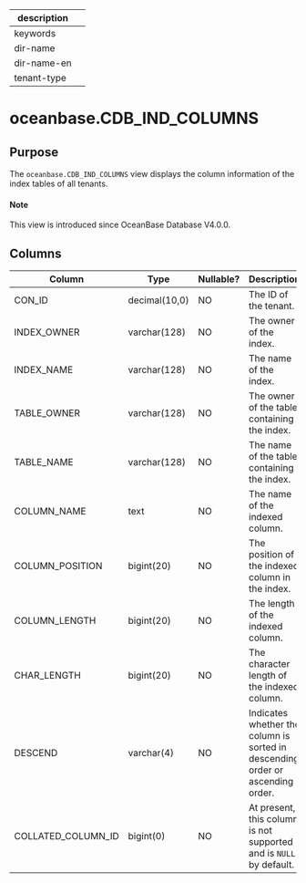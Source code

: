 | description ||
|---|---|
| keywords ||
| dir-name ||
| dir-name-en ||
| tenant-type ||

# oceanbase.CDB_IND_COLUMNS

## Purpose

The `oceanbase.CDB_IND_COLUMNS` view displays the column information of the index tables of all tenants.

<main id="notice" type='explain'>
  <h4>Note</h4>
  <p>This view is introduced since OceanBase Database V4.0.0. </p>
</main>

## Columns

| Column | Type | Nullable? | Description |
|--------------------|---------------|------------|------------------------------|
| CON_ID | decimal(10,0) | NO | The ID of the tenant. |
| INDEX_OWNER | varchar(128) | NO | The owner of the index. |
| INDEX_NAME | varchar(128) | NO | The name of the index. |
| TABLE_OWNER | varchar(128) | NO | The owner of the table containing the index. |
| TABLE_NAME | varchar(128) | NO | The name of the table containing the index. |
| COLUMN_NAME | text | NO | The name of the indexed column. |
| COLUMN_POSITION | bigint(20) | NO | The position of the indexed column in the index. |
| COLUMN_LENGTH | bigint(20) | NO | The length of the indexed column. |
| CHAR_LENGTH | bigint(20) | NO | The character length of the indexed column. |
| DESCEND | varchar(4) | NO | Indicates whether the column is sorted in descending order or ascending order. |
| COLLATED_COLUMN_ID | bigint(0) | NO | At present, this column is not supported and is `NULL` by default. |
